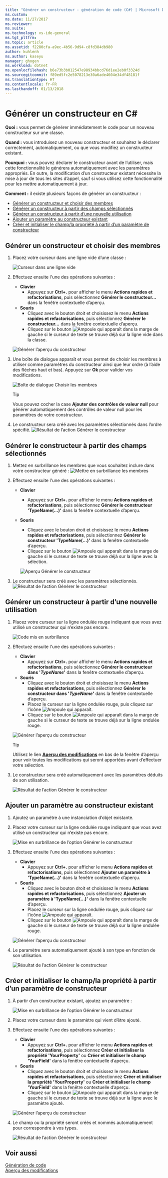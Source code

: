 ```yaml
---
title: "Générer un constructeur - génération de code (C#) | Microsoft Docs"
ms.custom: 
ms.date: 11/27/2017
ms.reviewer: 
ms.suite: 
ms.technology: vs-ide-general
ms.tgt_pltfrm: 
ms.topic: article
ms.assetid: f2280cfa-a9ec-4b56-9d94-c8fd384db980
author: kuhlenh
ms.author: kaseyu
manager: ghogen
ms.workload: dotnet
ms.openlocfilehash: b6e73b3b012547e98934bbcd76d1ee2eb0f3324d
ms.sourcegitcommit: f89ed5fc2e5078213e30a6ade4604e34df48181f
ms.translationtype: HT
ms.contentlocale: fr-FR
ms.lasthandoff: 01/13/2018
---
```

# <a name="generate-a-constructor-in-c"></a>Générer un constructeur en C# #
**Quoi :** vous permet de générer immédiatement le code pour un nouveau constructeur sur une classe. 

**Quand :** vous introduisez un nouveau constructeur et souhaitez le déclarer correctement, automatiquement, ou que vous modifiez un constructeur existant. 

**Pourquoi :** vous pouvez déclarer le constructeur avant de l’utiliser, mais cette fonctionnalité le générera automatiquement avec les paramètres appropriés. En outre, la modification d’un constructeur existant nécessite la mise à jour de tous les sites d’appel, sauf si vous utilisez cette fonctionnalité pour les mettre automatiquement à jour.

**Comment :** il existe plusieurs façons de générer un constructeur :
- [Générer un constructeur et choisir des membres](#pick)
- [Générer un constructeur à partir des champs sélectionnés](#selection)
- [Générer un constructeur à partir d’une nouvelle utilisation](#usage)
- [Ajouter un paramètre au constructeur existant](#addparameter)
- [Créer et initialiser le champ/la propriété à partir d’un paramètre de constructeur](#create)

## <a id = "pick"></a>Générer un constructeur et choisir des membres
1. Placez votre curseur dans une ligne vide d’une classe :

   ![Curseur dans une ligne vide](media/constructor1-highlight-cs.png)

1. Effectuez ensuite l'une des opérations suivantes :
   * **Clavier**
     * Appuyez sur **Ctrl+.** pour afficher le menu **Actions rapides et refactorisations**, puis sélectionnez **Générer le constructeur...** dans la fenêtre contextuelle d’aperçu.
   * **Souris**
     * Cliquez avec le bouton droit et choisissez le menu **Actions rapides et refactorisations**, puis sélectionnez **Générer le constructeur...** dans la fenêtre contextuelle d’aperçu.
     * Cliquez sur le bouton ![Ampoule](media/bulb-cs.png) qui apparaît dans la marge de gauche si le curseur de texte se trouve déjà sur la ligne vide dans la classe.

   ![Générer l’aperçu du constructeur](media/constructor1-preview-cs.png)

1. Une boîte de dialogue apparaît et vous permet de choisir les membres à utiliser comme paramètres du constructeur ainsi que leur ordre (à l’aide des flèches haut et bas). Appuyez sur **Ok** pour valider vos modifications.
  
   ![Boîte de dialogue Choisir les membres](media/constructor1-dialog-cs.png)

   >[!TIP] 
   >Vous pouvez cocher la case **Ajouter des contrôles de valeur null** pour générer automatiquement des contrôles de valeur null pour les paramètres de votre constructeur.

1. Le constructeur sera créé avec les paramètres sélectionnés dans l’ordre spécifié.
   ![Résultat de l’action Générer le constructeur](media/constructor1-result-cs.png)

## <a id="selection"></a>Générer le constructeur à partir des champs sélectionnés
1. Mettez en surbrillance les membres que vous souhaitez inclure dans votre constructeur généré : ![Mettre en surbrillance les membres](media/constructor2-highlight-cs.png)

1. Effectuez ensuite l'une des opérations suivantes :
   * **Clavier**
     * Appuyez sur **Ctrl+.** pour afficher le menu **Actions rapides et refactorisations**, puis sélectionnez **Générer le constructeur 'TypeName(...)'** dans la fenêtre contextuelle d’aperçu.
   * **Souris**
     * Cliquez avec le bouton droit et choisissez le menu **Actions rapides et refactorisations**, puis sélectionnez **Générer le constructeur 'TypeName(...)'** dans la fenêtre contextuelle d’aperçu.
     * Cliquez sur le bouton ![Ampoule](media/bulb-cs.png) qui apparaît dans la marge de gauche si le curseur de texte se trouve déjà sur la ligne avec la sélection.

     ![Aperçu Générer le constructeur](media/constructor2-preview-cs.png)

1. Le constructeur sera créé avec les paramètres sélectionnés.
     ![Résultat de l’action Générer le constructeur](media/constructor2-result-cs.png)

## <a id="usage"></a>Générer un constructeur à partir d’une nouvelle utilisation
1. Placez votre curseur sur la ligne ondulée rouge indiquant que vous avez utilisé un constructeur qui n’existe pas encore.

   ![Code mis en surbrillance](media/constructor-highlight-cs.png)

1. Effectuez ensuite l'une des opérations suivantes :
   * **Clavier**
     * Appuyez sur **Ctrl+.** pour afficher le menu **Actions rapides et refactorisations**, puis sélectionnez **Générer le constructeur dans '*TypeName*'** dans la fenêtre contextuelle d’aperçu.
   * **Souris**
     * Cliquez avec le bouton droit et choisissez le menu **Actions rapides et refactorisations**, puis sélectionnez **Générer le constructeur dans '*TypeName*'** dans la fenêtre contextuelle d’aperçu.
     * Placez le curseur sur la ligne ondulée rouge, puis cliquez sur l’icône ![Ampoule](media/bulb-cs.png) qui apparaît.
     * Cliquez sur le bouton ![Ampoule](media/bulb-cs.png) qui apparaît dans la marge de gauche si le curseur de texte se trouve déjà sur la ligne ondulée rouge.

   ![Générer l’aperçu du constructeur](media/constructor-preview-cs.png)

   >[!TIP]
   >Utilisez le lien [**Aperçu des modifications**](../../ide/preview-changes.md) en bas de la fenêtre d’aperçu pour voir toutes les modifications qui seront apportées avant d’effectuer votre sélection.

1. Le constructeur sera créé automatiquement avec les paramètres déduits de son utilisation.

   ![Résultat de l’action Générer le constructeur](media/constructor-result-cs.png)

## <a id="addparameter"></a>Ajouter un paramètre au constructeur existant
1. Ajoutez un paramètre à une instanciation d’objet existante.

1. Placez votre curseur sur la ligne ondulée rouge indiquant que vous avez utilisé un constructeur qui n’existe pas encore.
    
    ![Mise en surbrillance de l’option Générer le constructeur](media/constructor4-highlight-cs.png)

1. Effectuez ensuite l'une des opérations suivantes :
   * **Clavier**
     * Appuyez sur **Ctrl+.** pour afficher le menu **Actions rapides et refactorisations**, puis sélectionnez **Ajouter un paramètre à 'TypeName(...)'** dans la fenêtre contextuelle d’aperçu.
   * **Souris**
     * Cliquez avec le bouton droit et choisissez le menu **Actions rapides et refactorisations**, puis sélectionnez **Ajouter un paramètre à 'TypeName(...)'** dans la fenêtre contextuelle d’aperçu.
     * Placez le curseur sur la ligne ondulée rouge, puis cliquez sur l’icône ![Ampoule](media/bulb-cs.png) qui apparaît.
     * Cliquez sur le bouton ![Ampoule](media/bulb-cs.png) qui apparaît dans la marge de gauche si le curseur de texte se trouve déjà sur la ligne ondulée rouge.

    ![Générer l’aperçu du constructeur](media/constructor4-preview-cs.png)

1. Le paramètre sera automatiquement ajouté à son type en fonction de son utilisation.
   
   ![Résultat de l’action Générer le constructeur](media/constructor4-result-cs.png)

## <a id="create"></a>Créer et initialiser le champ/la propriété à partir d’un paramètre de constructeur
1. À partir d’un constructeur existant, ajoutez un paramètre :

   ![Mise en surbrillance de l’option Générer le constructeur](media/constructor5-highlight-cs.png)

1. Placez votre curseur dans le paramètre qui vient d’être ajouté.

1. Effectuez ensuite l'une des opérations suivantes :
   * **Clavier**
     * Appuyez sur **Ctrl+.** pour afficher le menu **Actions rapides et refactorisations**, puis sélectionnez **Créer et initialiser la propriété 'YourProperty'** ou **Créer et initialiser le champ 'YourField'** dans la fenêtre contextuelle d’aperçu.
   * **Souris**
     * Cliquez avec le bouton droit et choisissez le menu **Actions rapides et refactorisations**, puis sélectionnez **Créer et initialiser la propriété 'YourProperty'** ou **Créer et initialiser le champ 'YourField'** dans la fenêtre contextuelle d’aperçu.
     * Cliquez sur le bouton ![Ampoule](media/bulb-cs.png) qui apparaît dans la marge de gauche si le curseur de texte se trouve déjà sur la ligne avec le paramètre ajouté.

   ![Générer l’aperçu du constructeur](media/constructor5-preview-cs.png)

1. Le champ ou la propriété seront créés et nommés automatiquement pour correspondre à vos types.

   ![Résultat de l’action Générer le constructeur](media/constructor5-result-cs.png)

## <a name="see-also"></a>Voir aussi

[Génération de code](../code-generation-in-visual-studio.md)  
[Aperçu des modifications](../../ide/preview-changes.md)